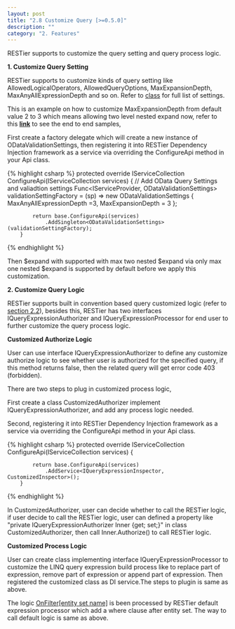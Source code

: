 ```yaml
---
layout: post
title: "2.8 Customize Query [>=0.5.0]"
description: ""
category: "2. Features"
---
```


RESTier supports to customize the query setting and query process logic.

**1. Customize Query Setting**

RESTier supports to customize kinds of query setting like AllowedLogicalOperators, AllowedQueryOptions, MaxExpansionDepth, MaxAnyAllExpressionDepth and so on. Refer to [class](https://github.com/OData/WebApi/blob/master/OData/src/System.Web.OData/OData/Query/ODataValidationSettings.cs) for full list of settings.

This is an example on how to customize MaxExpansionDepth from default value 2 to 3 which means allowing two level nested expand now, refer to this [**link**](https://github.com/OData/RESTier/blob/master/test/ODataEndToEndTests/Microsoft.Restier.WebApi.Test.Services.Trippin/Api/TrippinApi.cs) to see the end to end samples,

First create a factory delegate which will create a new instance of ODataValidationSettings, then registering it into RESTier Dependency Injection framework as a service via overriding the ConfigureApi method in your Api class.

{% highlight csharp %}
        protected override IServiceCollection ConfigureApi(IServiceCollection services)
        {
            // Add OData Query Settings and valiadtion settings
            Func<IServiceProvider, ODataValidationSettings> validationSettingFactory = (sp) => new ODataValidationSettings
            {
                MaxAnyAllExpressionDepth =3,
                MaxExpansionDepth = 3
            };

            return base.ConfigureApi(services)
                .AddSingleton<ODataValidationSettings>(validationSettingFactory);
        }
{% endhighlight %}

Then $expand with supported with max two nested $expand via only max one nested $expand is supported by default before we apply this customization.


**2. Customize Query Logic**

RESTier supports built in convention based query customized logic (refer to [section 2.2](http://odata.github.io/RESTier/#02-02-entity-set-filters-new)), besides this, RESTier has two interfaces IQueryExpressionAuthorizer and IQueryExpressionProcessor for end user to further customize the query process logic.

**Customized Authorize Logic**

User can use interface IQueryExpressionAuthorizer to define any customize authorize logic to see whether user is authorized for the specified query, if this method returns false, then the related query will get error code 403 (forbidden).

There are two steps to plug in customized process logic,

First create a class CustomizedAuthorizer implement IQueryExpressionAuthorizer, and add any process logic needed.

Second, registering it into RESTier Dependency Injection framework as a service via overriding the ConfigureApi method in your Api class.

{% highlight csharp %}
        protected override IServiceCollection ConfigureApi(IServiceCollection services)
        {

            return base.ConfigureApi(services)
                .AddService<IQueryExpressionInspector, CustomizedInspector>();
        }
{% endhighlight %}

In CustomizedAuthorizer, user can decide whether to call the RESTier logic, if user decide to call the RESTier logic, user can defined a property like "private IQueryExpressionAuthorizer Inner {get; set;}" in class CustomizedAuthorizer, then call Inner.Authorize() to call RESTier logic.


**Customized Process Logic**

User can create class implementing interface IQueryExpressionProcessor to customize the LINQ query expression build process like to replace part of expression, remove part of expression or append part of expression. Then registered the customized class as DI service.The steps to plugin is same as above.

The logic [OnFilter[entity set name]](http://odata.github.io/RESTier/#02-02-entity-set-filters-new) is been processed by RESTier default expression processor which add a where clause after entity set. The way to call default logic is same as above.

